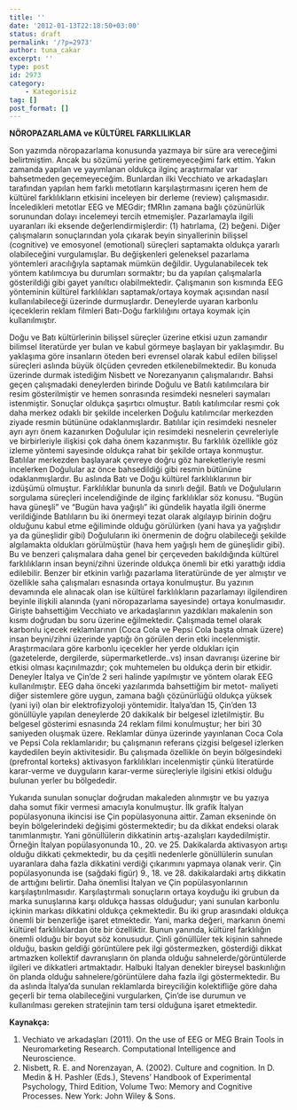 ```yaml
---
title: ''
date: '2012-01-13T22:18:50+03:00'
status: draft
permalink: '/?p=2973'
author: tuna_cakar
excerpt: ''
type: post
id: 2973
category:
    - Kategorisiz
tag: []
post_format: []
---
```

**NÖROPAZARLAMA ve KÜLTÜREL FARKLILIKLAR**

Son yazımda nöropazarlama konusunda yazmaya bir süre ara vereceğimi belirtmiştim. Ancak bu sözümü yerine getiremeyeceğimi fark ettim. Yakın zamanda yapılan ve yayımlanan oldukça ilginç araştırmalar var bahsetmeden geçemeyeceğim. Bunlardan ilki Vecchiato ve arkadaşları tarafından yapılan hem farklı metotların karşılaştırmasını içeren hem de kültürel farklılıkların etkisini inceleyen bir derleme (review) çalışmasıdır. İnceledikleri metotlar EEG ve MEGdir; fMRIın zamana bağlı çözünürlük sorunundan dolayı incelemeyi tercih etmemişler. Pazarlamayla ilgili uyaranları iki eksende değerlendirmişlerdir: (1) hatırlama, (2) beğeni. Diğer çalışmaların sonuçlarından yola çıkarak beyin sinyallerinin bilişsel (cognitive) ve emosyonel (emotional) süreçleri saptamakta oldukça yararlı olabileceğini vurgulamışlar. Bu değişkenleri geleneksel pazarlama yöntemleri aracılığıyla saptamak mümkün değildir. Uygulanabilecek tek yöntem katılımcıya bu durumları sormaktır; bu da yapılan çalışmalarla gösterildiği gibi gayet yanıltıcı olabilmektedir. Çalışmanın son kısmında EEG yönteminin kültürel farklılıkları saptamak/ortaya koymak açısından nasıl kullanılabileceği üzerinde durmuşlardır. Deneylerde uyaran karbonlu içeceklerin reklam filmleri Batı-Doğu farklılığını ortaya koymak için kullanılmıştır.  
   
Doğu ve Batı kültürlerinin bilişsel süreçler üzerine etkisi uzun zamandır bilimsel literatürde yer bulan ve kabul görmeye başlayan bir yaklaşımdır. Bu yaklaşıma göre insanların öteden beri evrensel olarak kabul edilen bilişsel süreçleri aslında büyük ölçüden çevreden etkilenebilmektedir. Bu konuda üzerinde durmak istediğim Nisbett ve Norezanyanın çalışmalarıdır. Bahsi geçen çalışmadaki deneylerden birinde Doğulu ve Batılı katılımcılara bir resim gösterilmiştir ve hemen sonrasında resimdeki nesneleri saymaları istenmiştir. Sonuçlar oldukça şaşırtıcı olmuştur. Batılı katılımcılar resmi çok daha merkez odaklı bir şekilde incelerken Doğulu katılımcılar merkezden ziyade resmin bütününe odaklanmışlardır. Batılılar için resimdeki nesneler ayrı ayrı önem kazanırken Doğulular için resimdeki nesnelerin çevreleriyle ve birbirleriyle ilişkisi çok daha önem kazanmıştır. Bu farklılık özellikle göz izleme yöntemi sayesinde oldukça rahat bir şekilde ortaya konmuştur. Batılılar merkezden başlayarak çevreye doğru göz hareketleriyle resmi incelerken Doğulular az önce bahsedildiği gibi resmin bütününe odaklanmışlardır. Bu aslında Batı ve Doğu kültürel farklılıklarının bir izdüşümü olmuştur. Farklılıklar bununla da sınırlı değil. Batılı ve Doğuluların sorgulama süreçleri incelendiğinde de ilginç farklılıklar söz konusu. “Bugün hava güneşli” ve “Bugün hava yağışlı” iki gündelik hayatla ilgili önerme verildiğinde Batılıların bu iki önermeyi tezat olarak algılayıp birinin doğru olduğunu kabul etme eğiliminde olduğu görülürken (yani hava ya yağışlıdır ya da güneşlidir gibi) Doğuluların iki önermenin de doğru olabileceği şekilde algılamakta oldukları görülmüştür (hava hem yağışlı hem de güneşlidir gibi). Bu ve benzeri çalışmalara daha genel bir çerçeveden bakıldığında kültürel farklılıkların insan beyni/zihni üzerinde oldukça önemli bir etki yarattığı iddia edilebilir. Benzer bir etkinin varlığı pazarlama literatüründe de yer almıştır ve özellikle saha çalışmaları esnasında ortaya konulmuştur. Bu yazının devamında ele alınacak olan ise kültürel farklılıkların pazarlamayı ilgilendiren beyinle ilişkili alanında (yani nöropazarlama sayesinde) ortaya konulmasıdır.  
Girişte bahsettiğim Vecchiato ve arkadaşlarının yazdıkları makalenin son kısmı doğrudan bu soru üzerine eğilmektedir. Çalışmada temel olarak karbonlu içecek reklamlarının (Coca Cola ve Pepsi Cola başta olmak üzere) insan beyni/zihni üzerinde yaptığı ön görülen derin etki incelenmiştir. Araştırmacılara göre karbonlu içecekler her yerde oldukları için (gazetelerde, dergilerde, süpermarketlerde..vs) insan davranışı üzerine bir etkisi olması kaçınılmazdır; çok muhtemelen bu oldukça derin bir etkidir. Deneyler İtalya ve Çin’de 2 seri halinde yapılmıştır ve yöntem olarak EEG kullanılmıştır. EEG daha önceki yazılarımda bahsettiğim bir metot- maliyeti diğer sistemlere göre uygun, zamana bağlı çözünürlüğü oldukça yüksek (yani iyi) olan bir elektrofizyoloji yöntemidir. İtalya’dan 15, Çin’den 13 gönüllüyle yapılan deneylerde 20 dakikalık bir belgesel izletilmiştir. Bu belgesel gösterimi esnasında 24 reklam filmi konulmuştur; her biri 30 saniyeden oluşmak üzere. Reklamlar dünya üzerinde yayınlanan Coca Cola ve Pepsi Cola reklamlarıdır; bu çalışmanın referans çizgisi belgesel izlerken kaydedilen beyin aktivitesidir. Bu çalışmada özellikle ön beyin bölgesindeki (prefrontal korteks) aktivasyon farklılıkları incelenmiştir çünkü literatürde karar-verme ve duyguların karar-verme süreçleriyle ilgisini etkisi olduğu bulunan yerler bu bölgededir.  
   
Yukarıda sunulan sonuçlar doğrudan makaleden alınmıştır ve bu yazıya daha somut fikir vermesi amacıyla konulmuştur. İlk grafik İtalyan popülasyonuna ikincisi ise Çin popülasyonuna aittir. Zaman ekseninde ön beyin bölgelerindeki değişimi göstermektedir; bu da dikkat endeksi olarak tanımlanmıştır. Yani gönüllülerin dikkatinin artış-azalışları kaydedilmiştir. Örneğin İtalyan popülasyonunda 10., 20. ve 25. Dakikalarda aktivasyon artışı olduğu dikkati çekmektedir, bu da çeşitli nedenlerle gönüllülerin sunulan uyaranlara daha fazla dikkatini verdiği çıkarımını yapmaya olanak verir. Çin popülasyonunda ise (sağdaki figür) 9., 18. ve 28. dakikalardaki artış dikkatin de arttığını belirtir. Daha önemlisi İtalyan ve Çin popülasyonlarının karşılaştırılmasıdır. Karşılaştırmalı sonuçların ortaya koyduğu iki grubun da marka sunuşlarına karşı oldukça hassas olduğudur; yani sunulan karbonlu içkinin markası dikkatini oldukça çekmektedir. Bu iki grup arasındaki oldukça önemli bir benzerliğe işaret etmektedir. Yani, marka değeri, markanın önemi kültürel farklılıklardan öte bir özelliktir. Bunun yanında, kültürel farklılığın önemli olduğu bir boyut söz konusudur. Çinli gönüllüler tek kişinin sahnede olduğu, baskın geldiği görüntülere pek ilgi göstermezken, gösterdiği dikkat artmazken kollektif davranışların ön planda olduğu sahnelerde/görüntülerde ilgileri ve dikkatleri artmaktadır. Halbuki İtalyan denekler bireysel baskınlığın ön planda olduğu sahnelere/görüntülere daha fazla ilgi göstermektedir. Bu da aslında İtalya’da sunulan reklamlarda bireyciliğin kolektifliğe göre daha geçerli bir tema olabileceğini vurgularken, Çin’de ise durumun ve kullanılması gereken stratejinin tam tersi olduğuna işaret etmektedir.  
   
**Kaynakça:**

1. Vechiato ve arkadaşları (2011). On the use of EEG or MEG Brain Tools in Neuromarketing Research. Computational Intelligence and Neuroscience.
2. Nisbett, R. E. and Norenzayan, A. (2002). Culture and cognition. In D. Medin &amp; H. Pashler (Eds.), Stevens’ Handbook of Experimental Psychology, Third Edition, Volume Two: Memory and Cognitive Processes. New York: John Wiley &amp; Sons.